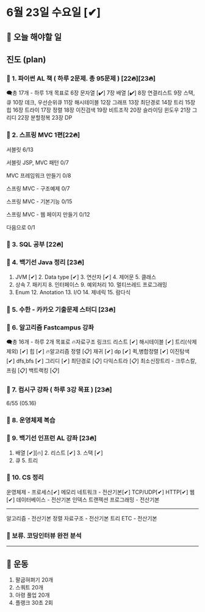 # 6월 23일 수요일 [✔]

## 📌 오늘 해야할 일

## 진도 (plan)

### 📌 1. 파이썬 AL 책 ( 하루 2문제. 총 95문제 ) [22🔥][23🔥]

🗨총 17개 - 하루 1개 목표로
6장 문자열 [✔] 7장 배열 [✔] 8장 연결리스트 9장 스택,큐 10장 데크, 우선순위큐
11장 해시테이블 12장 그래프 13장 최단경로 14장 트리 15장 힙
16장 트라이 17장 정렬 18장 이진검색 19장 비트조작 20장 슬라이딩 윈도우
21장 그리디 22장 분할정복 23장 DP

### 📌 2. 스프링 MVC 1편[22🔥]

서블릿
6/13

서블릿 JSP, MVC 패턴
0/7

MVC 프레임워크 만들기
0/8

스프링 MVC - 구조예제
0/7

스프링 MVC - 기본기능
0/15

스프링 MVC - 웹 페이지 만들기
0/12

다음으로
0/1

### 📌 3. SQL 공부 [22🔥]

### 📌 4. 백기선 Java 정리 [23🔥]

1. JVM [✔] 2. Data type [✔] 3. 연산자 [✔] 4. 제어문 5. 클래스
2. 상속 7. 패키지 8. 인터페이스 9. 예외처리 10. 멀티쓰레드 프로그래밍
3.  Enum 12. Anotation 13. I/O 14. 제네릭 15. 람다식

### 📌 5. 수한 - 카카오 기출문제 스터디 [23🔥]

### 📌 6. 알고리즘 Fastcampus 강좌

🗨총 16개 - 하루 2개 목표로
🔥자료구조
링크드 리스트 [✔] 해시테이블 [✔] 트리(삭제 제외) [✔] 힙 [✔]
🔥알고리즘
정렬 [📋] 재귀 [✔] dp [✔] 퀵,병합정렬 [✔] 이진탐색 [✔] dfs,bfs [✔]
그리디 [✔] 최단경로 [📋] 다익스트라 [📋] 최소신장트리 - 크루스칼, 프림 [📋]
백트랙킹 [📋]

### 📌 7. 컴시구 강좌 ( 하루 3강 목표 ) [23🔥]

6/55 (05.16)

### 📌 8. 운영체제 복습

### 📌 9. 백기선 인프런 AL 강좌 [23🔥]

1. 배열 [✔][🔥] 2. 리스트 [✔] 3. 스택 [✔]
4. 큐 5. 트리

### 📌 10. CS 정리

운영체제 - 프로세스[✔] 메모리
네트워크 - 전산기본[✔] TCP/UDP[✔] HTTP[✔] 웹[✔]
데이터베이스 - 전산기본 인덱스 트랜젝션
프로그래밍 - 전산기본
_______
알고리즘 - 전산기본 정렬
자료구조 - 전산기본 트리
ETC - 전산기본

### 📌 보류. 코딩인터뷰 완전 분석
_____


## 📌 운동

1. 팔굽혀펴기 20개 
2. 스쿼트 20개 
3. 아령 풀업 20개
4. 플랭크 30초 2회 